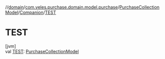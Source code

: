 //[domain](../../../../index.md)/[com.veles.purchase.domain.model.purchase](../../index.md)/[PurchaseCollectionModel](../index.md)/[Companion](index.md)/[TEST](-t-e-s-t.md)

# TEST

[jvm]\
val [TEST](-t-e-s-t.md): [PurchaseCollectionModel](../index.md)
